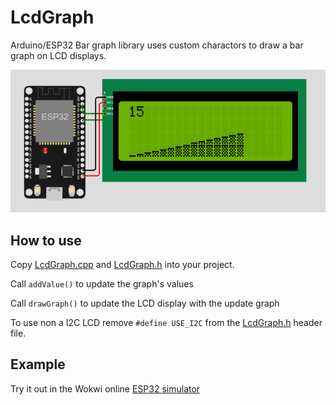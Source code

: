 # LcdGraph

Arduino/ESP32 Bar graph library uses custom charactors to draw a bar graph on
LCD displays.

![ESP 32 with LCD Display showing a bar graph](LcdGraph.png)

## How to use

Copy [LcdGraph.cpp](LcdGraph.cpp) and [LcdGraph.h](LcdGraph.h) into your project.

Call ```addValue()``` to update the graph's values

Call ```drawGraph()``` to update the LCD display with the update graph

To use non a I2C LCD remove
```#define USE_I2C```
from the [LcdGraph.h](LcdGraph.h) header file.

## Example

Try it out in the Wokwi online [ESP32 simulator](https://wokwi.com/projects/358930804474816513)